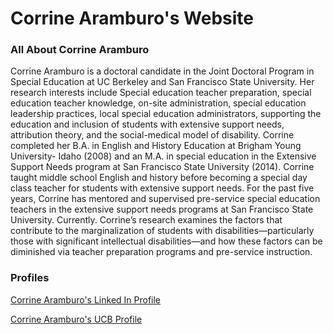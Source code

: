 # Corrine Aramburo's Website

[it's Me]: https://github.com/aramburoc/aramburoc.github.io/blob/4c4ba95dc7913a157e26046071153aba7bd45c25/Corrin's%20Professional%20Pic.jpg "Corrine Aramburo"

### All About Corrine Aramburo

Corrine Aramburo is a doctoral candidate in the Joint Doctoral Program in Special Education at UC Berkeley and San Francisco State University. Her research interests include Special education teacher preparation, special education teacher knowledge, on-site administration, special education leadership practices, local special education administrators, supporting the education and inclusion of students with extensive support needs, attribution theory, and the social-medical model of disability. Corrine completed her B.A. in English and History Education at Brigham Young University- Idaho (2008) and an M.A. in special education in the Extensive Support Needs program at San Francisco State University (2014). Corrine taught middle school English and history before becoming a special day class teacher for students with extensive support needs. For the past five years, Corrine has mentored and supervised pre-service special education teachers in the extensive support needs programs at San Francisco State University. Currently. Corrine’s research examines the factors that contribute to the marginalization of students with disabilities—particularly those with significant intellectual disabilities—and how these factors can be diminished via teacher preparation programs and pre-service instruction.

### Profiles
[Corrine Aramburo's Linked In Profile](https://www.linkedin.com/in/corrine-aramburo-54362a66 "Corrine's Linked In Profile")

[Corrine Aramburo's UCB Profile](https://gse.berkeley.edu/corrine-aramburo "Corrine Aramburo- University of California Berkeley Profile")
